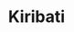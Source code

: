 ---
layout: content
data: ck
title: Kiribati
isHome: true
link: https://figure.nz/search/?query=pacific%20kiribatis&ref=pfnz
---
